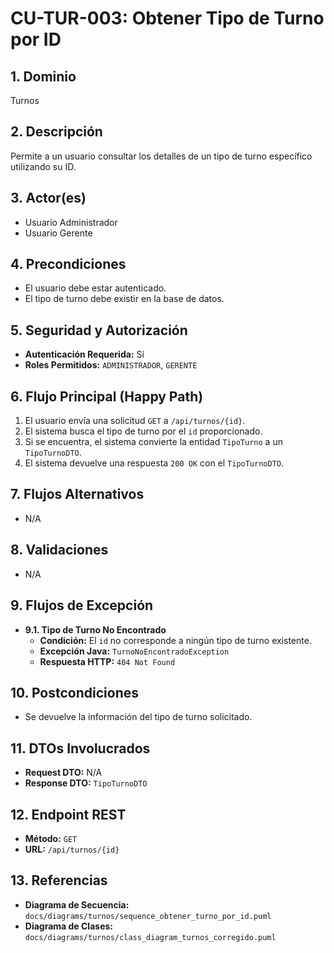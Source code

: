 # CU-TUR-003: Obtener Tipo de Turno por ID

## 1. Dominio
Turnos

## 2. Descripción
Permite a un usuario consultar los detalles de un tipo de turno específico utilizando su ID.

## 3. Actor(es)
*   Usuario Administrador
*   Usuario Gerente

## 4. Precondiciones
*   El usuario debe estar autenticado.
*   El tipo de turno debe existir en la base de datos.

## 5. Seguridad y Autorización
*   **Autenticación Requerida:** Sí
*   **Roles Permitidos:** `ADMINISTRADOR`, `GERENTE`

## 6. Flujo Principal (Happy Path)
1.  El usuario envía una solicitud `GET` a `/api/turnos/{id}`.
2.  El sistema busca el tipo de turno por el `id` proporcionado.
3.  Si se encuentra, el sistema convierte la entidad `TipoTurno` a un `TipoTurnoDTO`.
4.  El sistema devuelve una respuesta `200 OK` con el `TipoTurnoDTO`.

## 7. Flujos Alternativos
*   N/A

## 8. Validaciones
*   N/A

## 9. Flujos de Excepción

*   **9.1. Tipo de Turno No Encontrado**
    *   **Condición:** El `id` no corresponde a ningún tipo de turno existente.
    *   **Excepción Java:** `TurnoNoEncontradoException`
    *   **Respuesta HTTP:** `404 Not Found`

## 10. Postcondiciones
*   Se devuelve la información del tipo de turno solicitado.

## 11. DTOs Involucrados
*   **Request DTO:** N/A
*   **Response DTO:** `TipoTurnoDTO`

## 12. Endpoint REST
*   **Método:** `GET`
*   **URL:** `/api/turnos/{id}`

## 13. Referencias
*   **Diagrama de Secuencia:** `docs/diagrams/turnos/sequence_obtener_turno_por_id.puml`
*   **Diagrama de Clases:** `docs/diagrams/turnos/class_diagram_turnos_corregido.puml`
